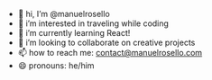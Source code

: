 - 👋 hi, I’m @manuelrosello
- 👀 i’m interested in traveling while coding
- 🌱 i’m currently learning React!
- 💞️ i’m looking to collaborate on creative projects
- 📫 how to reach me: contact@manuelrosello.com
- 😄 pronouns: he/him
<!--- - ⚡ fun fact: ... --->

<!---
manuelrosello/manuelrosello is a ✨ special ✨ repository because its `README.md` (this file) appears on your GitHub profile.
You can click the Preview link to take a look at your changes.
--->
